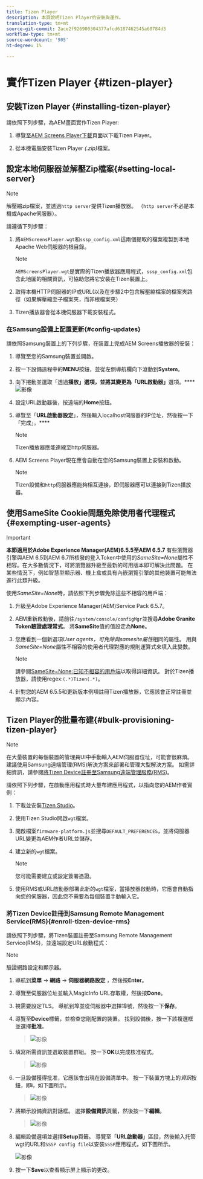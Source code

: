 ```yaml
---
title: Tizen Player
description: 本頁說明Tizen Player的安裝與運作。
translation-type: tm+mt
source-git-commit: 2ace2f926900304377afcd6187462545a60784d3
workflow-type: tm+mt
source-wordcount: '905'
ht-degree: 1%

---
```



# 實作Tizen Player {#tizen-player}

## 安裝Tizen Player {#installing-tizen-player}

請依照下列步驟，為AEM畫面實作Tizen Player:

1. 導覽至[AEM Screens Player下載](https://download.macromedia.com/screens/)頁面以下載Tizen Player。

1. 從本機電腦安裝Tizen Player *(.zip)*&#x200B;檔案。

## 設定本地伺服器並解壓Zip檔案{#setting-local-server}

>[!NOTE]
> 解壓縮zip檔案，並透過`http server`提供Tizen播放器。 （`http server`不必是本機或Apache伺服器）。

請遵循下列步驟：

1. 將`AEMScreensPlayer.wgt`和`sssp_config.xml`這兩個提取的檔案複製到本地Apache Web伺服器的根目錄。

   >[!NOTE]
   >`AEMScreensPlayer.wgt`是實際的Tizen播放器應用程式，`sssp_config.xml`包含此地圖的相關資訊，可協助您將它安裝在Tizen裝置上。

1. 取得本機HTTP伺服器的IP或URL(以及在步驟2中包含解壓縮檔案的檔案夾路徑（如果解壓縮至子檔案夾，而非根檔案夾）

1. Tizen播放器會從本機伺服器下載安裝程式。

### 在Samsung設備上配置更新{#config-updates}

請依照Samsung裝置上的下列步驟，在裝置上完成AEM Screens播放器的安裝：

1. 導覽至您的Samsung裝置並開啟。

1. 按一下設備遠程中的&#x200B;**MENU**&#x200B;按鈕，並從左側導航欄向下滾動到&#x200B;**System**。

1. 向下捲動並選取「透過&#x200B;**播放」選項，並將其變更為「URL啟動器」**&#x200B;選項。****
   ![影像](/help/user-guide/assets/tizen/rms-2.png)

1. 設定URL啟動器後，按遠端的&#x200B;**Home**&#x200B;按鈕。

1. 導覽至「**URL啟動器設定**」，然後輸入localhost伺服器的IP位址，然後按一下「完成」。****
   >[!NOTE]
   >Tizen播放器應能連線至http伺服器。

1. AEM Screens Player現在應會自動在您的Samsung裝置上安裝和啟動。

   >[!NOTE]
   >Tizen設備和`http`伺服器應能夠相互連接，即伺服器應可以連接到Tizen播放器。


## 使用SameSite Cookie問題免除使用者代理程式{#exempting-user-agents}

>[!IMPORTANT]
>**本節適用於Adobe Experience Manager(AEM)6.5.5至AEM 6.5.7**
>有些瀏覽器引擎與AEM 6.5到AEM 6.7所核發的登入Token中使用的&#x200B;*SameSite=None*&#x200B;屬性不相容。在大多數情況下，可將瀏覽器升級至最新的可用版本即可解決此問題。 在某些情況下，例如智慧型顯示器、機上盒或具有內嵌瀏覽引擎的其他裝置可能無法進行此類升級。

使用&#x200B;*SameSite=None*&#x200B;時，請依照下列步驟免除這些不相容的用戶端：

1. 升級至Adobe Experience Manager(AEM)Service Pack 6.5.7。

1. AEM重新啟動後，請前往`/system/console/configMgr`並搜尋&#x200B;**Adobe Granite Token驗證處理常式**。 將&#x200B;**SameSite**&#x200B;值的值設定為&#x200B;**None**。

1. 您應看到一個新選項&#x200B;*User agents，可免除與samesite屬性*&#x200B;相同的屬性。 用與&#x200B;*SameSite=None*&#x200B;屬性不相容的使用者代理對應的規則運算式來填入此變數。
   >[!NOTE]
   >請參閱[SameSite=None:已知不相容的用戶端](https://www.chromium.org/updates/same-site/incompatible-clients)以取得詳細資訊。 對於Tizen播放器，請使用regex:`(.*)Tizen(.*)`。

1. 針對您的AEM 6.5.5和更新版本例項註冊Tizen播放器，它應該會正常註冊並顯示內容。

## Tizen Player的批量布建{#bulk-provisioning-tizen-player}

>[!NOTE]
>在大量裝置的每個裝置的管理員UI中手動輸入AEM伺服器位址，可能會很麻煩。 建議使用Samsung遠端管理(RMS)解決方案來部署和管理大型解決方案。 如需詳細資訊，請參閱[將Tizen Device註冊至Samsung遠端管理服務(RMS)](#enroll-tizen-device-rm)。

請依照下列步驟，在啟動應用程式時大量布建應用程式，以指向您的AEM作者實例：

1. 下載並安裝[Tizen Studio](https://developer.tizen.org/development/tizen-studio/download)。
1. 使用Tizen Studio開啟`wgt`檔案。
1. 開啟檔案`firmware-platform.js`並搜尋`DEFAULT_PREFERENCES`，並將伺服器URL變更為AEM作者URL並儲存。
1. 建立新的`wgt`檔案。

   >[!NOTE]
   >您可能需要建立或設定簽署憑證。

1. 使用RMS或URL啟動器部署此新的`wgt`檔案，當播放器啟動時，它應會自動指向您的伺服器，因此您不需要為每個裝置手動輸入它。

### 將Tizen Device註冊到Samsung Remote Management Service(RMS){#enroll-tizen-device-rms}

請依照下列步驟，將Tizen裝置註冊至Samsung Remote Management Service(RMS)，並遠端設定URL啟動程式：

>[!NOTE]
>驗證網路設定和顯示器。

1. 導航到&#x200B;**菜單** -> **網路** -> **伺服器網路設定** ，然後按&#x200B;**Enter**。

1. 導覽至伺服器位址並輸入MagicInfo URL存取權，然後按&#x200B;**Done**。

1. 視需要設定TLS。 導航到埠並從伺服器中選擇埠號，然後按一下&#x200B;**保存**。

1. 導覽至&#x200B;**Device**&#x200B;標籤，並檢查您剛配置的裝置。 找到設備後，按一下該複選框並選擇&#x200B;**批准**。

   >![影像](/help/user-guide/assets/tizen/rms-3.png)

1. 填寫所需資訊並選取裝置群組。 按一下&#x200B;**OK**&#x200B;以完成核准程式。

   >![影像](/help/user-guide/assets/tizen/rms-7.png)

1. 一旦設備獲得批准，它應該會出現在設備清單中。 按一下裝置方塊上的&#x200B;*資訊*&#x200B;按鈕，即&#x200B;**i**，如下圖所示。

   >![影像](/help/user-guide/assets/tizen/rms-6.png)

1. 將顯示設備資訊對話框。 選擇&#x200B;**設備資訊**&#x200B;頁籤，然後按一下&#x200B;**編輯**。

   >![影像](/help/user-guide/assets/tizen/rms-5.png)

1. 編輯設備選項並選擇&#x200B;**Setup**&#x200B;頁籤。 導覽至「**URL啟動器**」區段，然後輸入托管wgt的URL和`SSSP config file`以安裝`SSSP`應用程式，如下圖所示。

   ![影像](/help/user-guide/assets/tizen/rms-9.png)

1. 按一下&#x200B;**Save**&#x200B;以查看顯示屏上顯示的更改。

